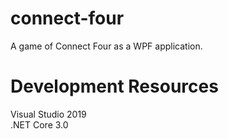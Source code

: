 # connect-four
A game of Connect Four as a WPF application.

# Development Resources
Visual Studio 2019  
.NET Core 	3.0
